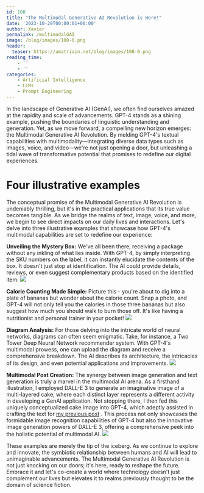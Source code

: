 ```yaml
---
id: 108
title: "The Multimodal Generative AI Revolution is Here!"
date: '2023-10-29T00:00:01+00:00'
author: Xavier
permalink: /multimodalGAI
image: /blog/images/108-0.png
header:
  teaser: https://amatriain.net/blog/images/108-0.png
reading_time:
    - ''
    - ''
categories:
    - Artificial Intelligence
    - LLMs
    - Prompt Engineering
---
```


In the landscape of Generative AI (GenAI), we often find ourselves amazed at the rapidity and scale of advancements. GPT-4 stands as a shining example, pushing the boundaries of linguistic understanding and generation. Yet, as we move forward, a compelling new horizon emerges: the Multimodal Generative AI Revolution. By melding GPT-4's textual capabilities with multimodality—integrating diverse data types such as images, voice, and video—we're not just opening a door, but unleashing a tidal wave of transformative potential that promises to redefine our digital experiences.

# Four illustrative examples

The conceptual promise of the Multimodal Generative AI Revolution is undeniably thrilling, but it's in the practical applications that its true value becomes tangible. As we bridge the realms of text, image, voice, and more, we begin to see direct impacts on our daily lives and interactions. Let's delve into three illustrative examples that showcase how GPT-4's multimodal capabilities are set to redefine our experience:

**Unveiling the Mystery Box:** We've all been there, receiving a package without any inkling of what lies inside. With GPT-4, by simply interpreting the SKU numbers on the label, it can instantly elucidate the contents of the box. It doesn't just stop at identification. The AI could provide details, reviews, or even suggest complementary products based on the identified item.
<img src="/blog/images/108-0.png">

**Calorie Counting Made Simple:** Picture this - you're about to dig into a plate of bananas but wonder about the calorie count. Snap a photo, and GPT-4 will not only tell you the calories in those three bananas but also suggest how much you should walk to burn those off. It's like having a nutritionist and personal trainer in your pocket!
<img src="/blog/images/108-1.png">

**Diagram Analysis:** For those delving into the intricate world of neural networks, diagrams can often seem enigmatic. Take, for instance, a Two Tower Deep Neural Network recommender system. With GPT-4's multimodal prowess, one can upload the diagram and receive a comprehensive breakdown. The AI describes its architecture, the intricacies of its design, and even potential applications and improvements.
<img src="/blog/images/108-2.png">

**Multimodal Post Creation:** The synergy between image generation and text generation is truly a marvel in the multimodal AI arena. As a firsthand illustration, I employed DALL-E 3 to generate an imaginative image of a multi-layered cake, where each distinct layer represents a different activity in developing a GenAI application. Not stopping there, I then fed this uniquely conceptualized cake image into GPT-4, which adeptly assisted in crafting the text for [my previous post](https://amatriain.net/blog/multilayer) . This process not only showcases the formidable image recognition capabilities of GPT-4 but also the innovative image generation powers of DALL-E 3, offering a comprehensive peek into the holistic potential of multimodal AI.
<img src="/blog/images/108-3.png">

These examples are merely the tip of the iceberg. As we continue to explore and innovate, the symbiotic relationship between humans and AI will lead to unimaginable advancements. The Multimodal Generative AI Revolution is not just knocking on our doors; it's here, ready to reshape the future. Embrace it and let's co-create a world where technology doesn't just complement our lives but elevates it to realms previously thought to be the domain of science fiction.





